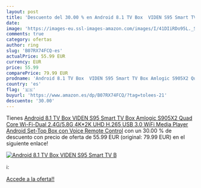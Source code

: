 ```yaml
---
layout: post
title: 'Descuento del 30.00 % en Android 8.1 TV Box  VIDEN S95 Smart TV B'
date: 
image: 'https://images-eu.ssl-images-amazon.com/images/I/41DIiRDo95L._SL200_.jpg'
comments: true
category: ofertas
author: ring
slug: 'B07RX74FCQ-es'
actualPrice: 55.99 EUR
currency: EUR
price: 55.99
comparePrice: 79.99 EUR
prodname: 'Android 8.1 TV Box  VIDEN S95 Smart TV Box Amlogic S905X2 Quad Core Wi-Fi-Dual 2.4G/5.8G  4K*2K UHD H.265  USB 3.0  WiFi Media Player  Android Set-Top Box con Voice Remote Control'
country: 'es'
flag: '🇪🇸'
buyurl: 'https://www.amazon.es/dp/B07RX74FCQ/?tag=tolees-21'
descuento: '30.00'
---
```


Tienes [Android 8.1 TV Box  VIDEN S95 Smart TV Box Amlogic S905X2 Quad Core Wi-Fi-Dual 2.4G/5.8G  4K*2K UHD H.265  USB 3.0  WiFi Media Player  Android Set-Top Box con Voice Remote Control](https://www.amazon.es/dp/B07RX74FCQ/?tag=tolees-21) con un 30.00 % de descuento con precio de oferta de 55.99 EUR (original: 79.99 EUR) en el siguiente enlace!

[![Android 8.1 TV Box  VIDEN S95 Smart TV B](https://images-eu.ssl-images-amazon.com/images/I/41DIiRDo95L._SL200_.jpg)](https://www.amazon.es/dp/B07RX74FCQ/?tag=tolees-21)

ℹ️:


[Accede a la oferta!!](https://www.amazon.es/dp/B07RX74FCQ/?tag=tolees-21)

